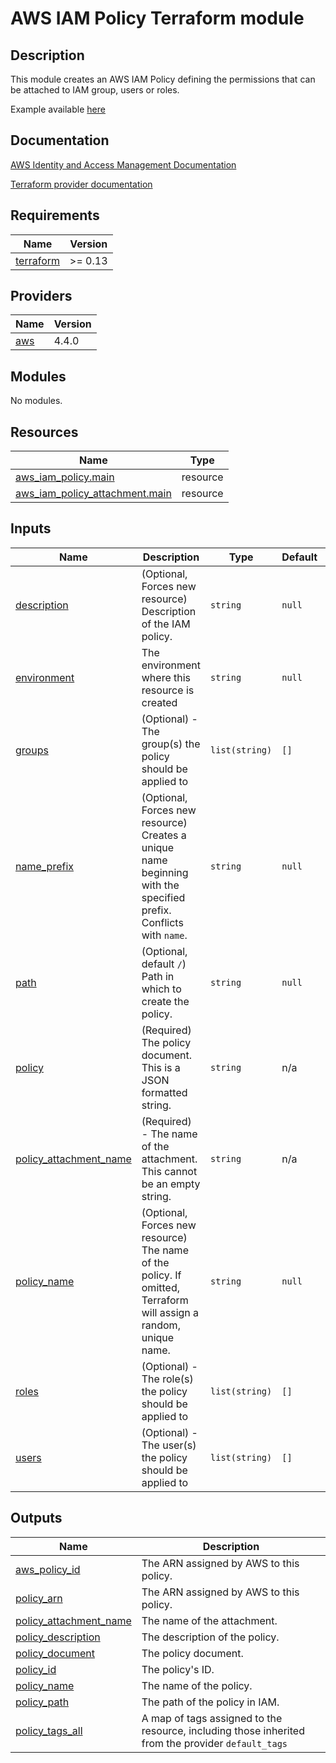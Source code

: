 # AWS IAM Policy Terraform module

## Description
This module creates an AWS IAM Policy defining the permissions that can be attached to IAM group, users or roles.

Example available [here](https://github.com/boldlink/terraform-aws-iam-policy/tree/main/examples)

## Documentation

[AWS Identity and Access Management Documentation](https://docs.aws.amazon.com/IAM/latest/UserGuide/introduction.html)

[Terraform provider documentation](https://registry.terraform.io/providers/hashicorp/aws/latest/docs/resources/iam_policy)
<!-- BEGINNING OF PRE-COMMIT-TERRAFORM DOCS HOOK -->
## Requirements

| Name | Version |
|------|---------|
| <a name="requirement_terraform"></a> [terraform](#requirement\_terraform) | >= 0.13 |

## Providers

| Name | Version |
|------|---------|
| <a name="provider_aws"></a> [aws](#provider\_aws) | 4.4.0 |

## Modules

No modules.

## Resources

| Name | Type |
|------|------|
| [aws_iam_policy.main](https://registry.terraform.io/providers/hashicorp/aws/latest/docs/resources/iam_policy) | resource |
| [aws_iam_policy_attachment.main](https://registry.terraform.io/providers/hashicorp/aws/latest/docs/resources/iam_policy_attachment) | resource |

## Inputs

| Name | Description | Type | Default | Required |
|------|-------------|------|---------|:--------:|
| <a name="input_description"></a> [description](#input\_description) | (Optional, Forces new resource) Description of the IAM policy. | `string` | `null` | no |
| <a name="input_environment"></a> [environment](#input\_environment) | The environment where this resource is created | `string` | `null` | no |
| <a name="input_groups"></a> [groups](#input\_groups) | (Optional) - The group(s) the policy should be applied to | `list(string)` | `[]` | no |
| <a name="input_name_prefix"></a> [name\_prefix](#input\_name\_prefix) | (Optional, Forces new resource) Creates a unique name beginning with the specified prefix. Conflicts with `name`. | `string` | `null` | no |
| <a name="input_path"></a> [path](#input\_path) | (Optional, default `/`) Path in which to create the policy. | `string` | `null` | no |
| <a name="input_policy"></a> [policy](#input\_policy) | (Required) The policy document. This is a JSON formatted string. | `string` | n/a | yes |
| <a name="input_policy_attachment_name"></a> [policy\_attachment\_name](#input\_policy\_attachment\_name) | (Required) - The name of the attachment. This cannot be an empty string. | `string` | n/a | yes |
| <a name="input_policy_name"></a> [policy\_name](#input\_policy\_name) | (Optional, Forces new resource) The name of the policy. If omitted, Terraform will assign a random, unique name. | `string` | `null` | no |
| <a name="input_roles"></a> [roles](#input\_roles) | (Optional) - The role(s) the policy should be applied to | `list(string)` | `[]` | no |
| <a name="input_users"></a> [users](#input\_users) | (Optional) - The user(s) the policy should be applied to | `list(string)` | `[]` | no |

## Outputs

| Name | Description |
|------|-------------|
| <a name="output_aws_policy_id"></a> [aws\_policy\_id](#output\_aws\_policy\_id) | The ARN assigned by AWS to this policy. |
| <a name="output_policy_arn"></a> [policy\_arn](#output\_policy\_arn) | The ARN assigned by AWS to this policy. |
| <a name="output_policy_attachment_name"></a> [policy\_attachment\_name](#output\_policy\_attachment\_name) | The name of the attachment. |
| <a name="output_policy_description"></a> [policy\_description](#output\_policy\_description) | The description of the policy. |
| <a name="output_policy_document"></a> [policy\_document](#output\_policy\_document) | The policy document. |
| <a name="output_policy_id"></a> [policy\_id](#output\_policy\_id) | The policy's ID. |
| <a name="output_policy_name"></a> [policy\_name](#output\_policy\_name) | The name of the policy. |
| <a name="output_policy_path"></a> [policy\_path](#output\_policy\_path) | The path of the policy in IAM. |
| <a name="output_policy_tags_all"></a> [policy\_tags\_all](#output\_policy\_tags\_all) | A map of tags assigned to the resource, including those inherited from the provider `default_tags` |
<!-- END OF PRE-COMMIT-TERRAFORM DOCS HOOK -->
